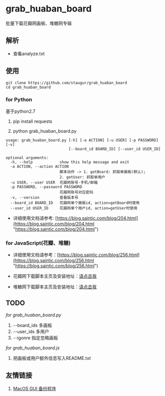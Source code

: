 # grab_huaban_board
批量下载花瓣网画板、堆糖网专辑


## 解析

* 查看analyze.txt


## 使用

```
git clone https://github.com/staugur/grab_huaban_board
cd grab_huaban_board
```

### for Python

基于python2.7

1. pip install requests

2. python grab_huaban_board.py

```
usage: grab_huaban_board.py [-h] [-a ACTION] [-u USER] [-p PASSWORD] [-v]
                            [--board_id BOARD_ID] [--user_id USER_ID]

optional arguments:
  -h, --help            show this help message and exit
  -a ACTION, --action ACTION
                        脚本动作 -> 1. getBoard: 抓取单画板(默认);
                        2. getUser: 抓取单用户
  -u USER, --user USER  花瓣网账号-手机/邮箱
  -p PASSWORD, --password PASSWORD
                        花瓣网账号对应密码
  -v, --version         查看版本号
  --board_id BOARD_ID   花瓣网单个画板id, action=getBoard时使用
  --user_id USER_ID     花瓣网单个用户id, action=getUser时使用
```

* 详细使用文档请参考: [https://blog.saintic.com/blog/204.html](https://blog.saintic.com/blog/204.html "https://blog.saintic.com/blog/204.html")


### for JavaScript(花瓣、堆糖)

* 详细使用文档请参考：[https://blog.saintic.com/blog/256.html](https://blog.saintic.com/blog/256.html "https://blog.saintic.com/blog/256.html")

* 花瓣网下载脚本主页及安装地址：[请点击我](https://greasyfork.org/zh-CN/scripts/368427-%E8%8A%B1%E7%93%A3%E7%BD%91%E4%B8%8B%E8%BD%BD "请点击我")

* 堆糖网下载脚本主页及安装地址：[请点击我](https://greasyfork.org/zh-CN/scripts/369842-%E5%A0%86%E7%B3%96%E7%BD%91%E4%B8%8B%E8%BD%BD "请点击我")


## TODO

*for grab_huaban_board.py*

1. --board_ids 多画板
2. --user_ids 多用户
3. --igonre 指定忽略画板

*for grab_huaban_board.js*

1. 把画板或用户额外信息写入README.txt

## 友情链接
1. [MacOS GUI 备份程序](https://github.com/ZhuPeng/grab_huaban_board "MacOS GUI 备份程序")
